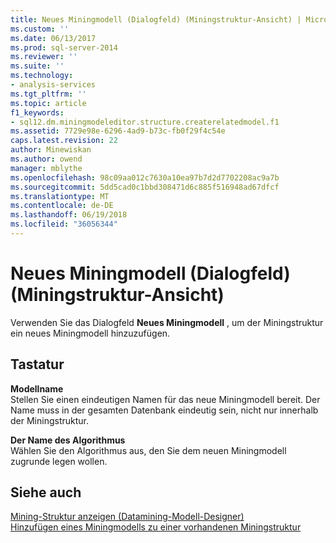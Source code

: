 ```yaml
---
title: Neues Miningmodell (Dialogfeld) (Miningstruktur-Ansicht) | Microsoft Docs
ms.custom: ''
ms.date: 06/13/2017
ms.prod: sql-server-2014
ms.reviewer: ''
ms.suite: ''
ms.technology:
- analysis-services
ms.tgt_pltfrm: ''
ms.topic: article
f1_keywords:
- sql12.dm.miningmodeleditor.structure.createrelatedmodel.f1
ms.assetid: 7729e98e-6296-4ad9-b73c-fb0f29f4c54e
caps.latest.revision: 22
author: Minewiskan
ms.author: owend
manager: mblythe
ms.openlocfilehash: 98c09aa012c7630a10ea97b7d2d7702208ac9a7b
ms.sourcegitcommit: 5dd5cad0c1bbd308471d6c885f516948ad67dfcf
ms.translationtype: MT
ms.contentlocale: de-DE
ms.lasthandoff: 06/19/2018
ms.locfileid: "36056344"
---
```

# <a name="new-mining-model-dialog-box-mining-structure-view"></a>Neues Miningmodell (Dialogfeld) (Miningstruktur-Ansicht)
  Verwenden Sie das Dialogfeld **Neues Miningmodell** , um der Miningstruktur ein neues Miningmodell hinzuzufügen.  
  
## <a name="options"></a>Tastatur  
 **Modellname**  
 Stellen Sie einen eindeutigen Namen für das neue Miningmodell bereit. Der Name muss in der gesamten Datenbank eindeutig sein, nicht nur innerhalb der Miningstruktur.  
  
 **Der Name des Algorithmus**  
 Wählen Sie den Algorithmus aus, den Sie dem neuen Miningmodell zugrunde legen wollen.  
  
## <a name="see-also"></a>Siehe auch  
 [Mining-Struktur anzeigen &#40;Datamining-Modell-Designer&#41;](mining-structure-view-data-mining-model-designer.md)   
 [Hinzufügen eines Miningmodells zu einer vorhandenen Miningstruktur](data-mining/add-a-mining-model-to-an-existing-mining-structure.md)  
  
  